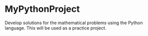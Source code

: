 # MyPythonProject
Develop solutions for the mathematical problems using the Python language. This will be used as a practice project.
